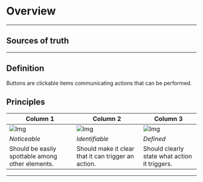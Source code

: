 
# Overview

---

## Sources of truth

---

## Definition

Buttons are clickable items communicating actions that can be performed.

## Principles

  
| Column 1 | Column 2 | Column 3 |  
| --- | --- | --- |  
| ![Img](https://studio-assets.supernova.io/design-systems/81732/e235efcc-4a89-431b-af1c-15f3797260c2.png) | ![Img](https://studio-assets.supernova.io/design-systems/81732/b8376588-bdca-4f3a-a113-449c0a4ef812.png) | ![Img](https://studio-assets.supernova.io/design-systems/81732/f4e05e56-d215-4e76-9c25-42034ee2baa1.png) |  
| *Noticeable* | *Identifiable* | *Defined* |  
| Should be easily spottable among other elements. | Should make it clear that it can trigger an action. | Should clearly state what action it triggers. |  


---